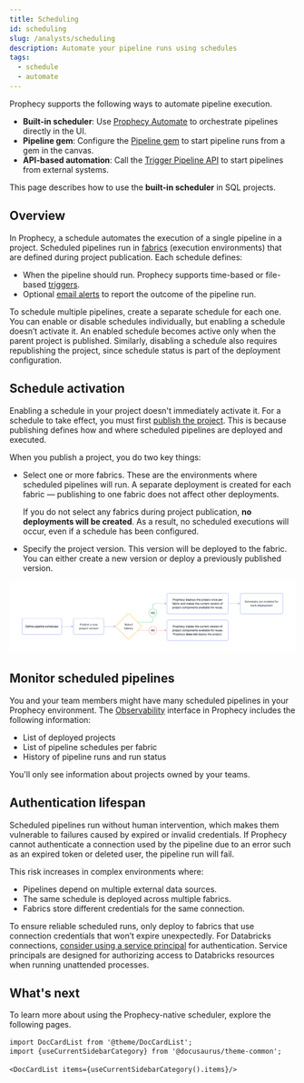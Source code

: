 ```yaml
---
title: Scheduling
id: scheduling
slug: /analysts/scheduling
description: Automate your pipeline runs using schedules
tags:
  - schedule
  - automate
---
```


Prophecy supports the following ways to automate pipeline execution.

- **Built-in scheduler**: Use [Prophecy Automate](/administration/architecture/) to orchestrate pipelines directly in the UI.
- **Pipeline gem**: Configure the [Pipeline gem](/analysts/pipeline-trigger-gem) to start pipeline runs from a gem in the canvas.
- **API-based automation**: Call the [Trigger Pipeline API](/api/trigger-pipeline/trigger-pipeline-api) to start pipelines from external systems.

This page describes how to use the **built-in scheduler** in SQL projects.

## Overview

In Prophecy, a schedule automates the execution of a single pipeline in a project. Scheduled pipelines run in [fabrics](/administration/fabrics/prophecy-fabrics/) (execution environments) that are defined during project publication. Each schedule defines:

- When the pipeline should run. Prophecy supports time-based or file-based [triggers](/analysts/triggers).
- Optional [email alerts](/analysts/schedule-email-alerts) to report the outcome of the pipeline run.

To schedule multiple pipelines, create a separate schedule for each one. You can enable or disable schedules individually, but enabling a schedule doesn’t activate it. An enabled schedule becomes active only when the parent project is published. Similarly, disabling a schedule also requires republishing the project, since schedule status is part of the deployment configuration.

## Schedule activation

Enabling a schedule in your project doesn't immediately activate it. For a schedule to take effect, you must first [publish the project](/analysts/project-publication). This is because publishing defines how and where scheduled pipelines are deployed and executed.

When you publish a project, you do two key things:

- Select one or more fabrics. These are the environments where scheduled pipelines will run. A separate deployment is created for each fabric — publishing to one fabric does not affect other deployments.

  If you do not select any fabrics during project publication, **no deployments will be created**. As a result, no scheduled executions will occur, even if a schedule has been configured.

- Specify the project version. This version will be deployed to the fabric. You can either create a new version or deploy a previously published version.

![Scheduling flow](img/schedule-flow.png)

## Monitor scheduled pipelines

You and your team members might have many scheduled pipelines in your Prophecy environment. The [Observability](/analysts/monitoring) interface in Prophecy includes the following information:

- List of deployed projects
- List of pipeline schedules per fabric
- History of pipeline runs and run status

You'll only see information about projects owned by your teams.

## Authentication lifespan

Scheduled pipelines run without human intervention, which makes them vulnerable to failures caused by expired or invalid credentials. If Prophecy cannot authenticate a connection used by the pipeline due to an error such as an expired token or deleted user, the pipeline run will fail.

This risk increases in complex environments where:

- Pipelines depend on multiple external data sources.
- The same schedule is deployed across multiple fabrics.
- Fabrics store different credentials for the same connection.

To ensure reliable scheduled runs, only deploy to fabrics that use connection credentials that won’t expire unexpectedly. For Databricks connections, [consider using a service principal](/administration/fabrics/prophecy-fabrics/connections/databricks#authentication-methods) for authentication. Service principals are designed for authorizing access to Databricks resources when running unattended processes.

## What's next

To learn more about using the Prophecy-native scheduler, explore the following pages.

```mdx-code-block
import DocCardList from '@theme/DocCardList';
import {useCurrentSidebarCategory} from '@docusaurus/theme-common';

<DocCardList items={useCurrentSidebarCategory().items}/>
```
